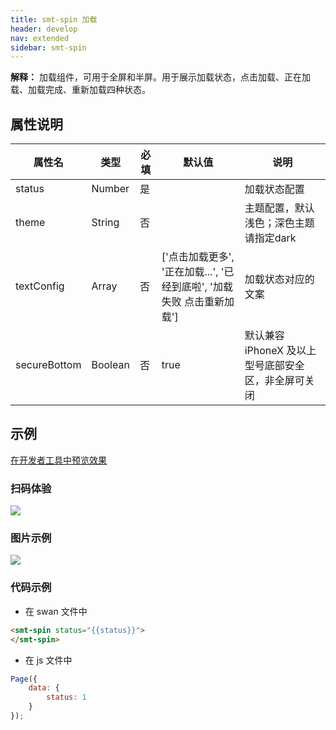 ```yaml
---
title: smt-spin 加载
header: develop
nav: extended
sidebar: smt-spin
---
```


**解释：** 加载组件，可用于全屏和半屏。用于展示加载状态，点击加载、正在加载、加载完成、重新加载四种状态。

##  属性说明 

|属性名 | 类型 | 必填 | 默认值 |说明 |
|---|---|---|---|---|
|status |Number |是||加载状态配置|
|theme |String |否||主题配置，默认浅色；深色主题请指定dark|
|textConfig |Array |否|[&#39;点击加载更多&#39;, &#39;正在加载...&#39;, &#39;已经到底啦&#39;, &#39;加载失败 点击重新加载&#39;]|加载状态对应的文案|
|secureBottom |Boolean |否|true|默认兼容iPhoneX 及以上型号底部安全区，非全屏可关闭|

## 示例

<a href="swanide://fragment/25af44248f8aad73b64e274ead38d6151577191316430" title="在开发者工具中预览效果" target="_self">在开发者工具中预览效果</a>

### 扫码体验

<img src="https://b.bdstatic.com/miniapp/assets/images/doc_demo/smt-spin.png"  class="demo-qrcode-image" />

###  图片示例 

<div class="m-doc-custom-examples">
    <div class="m-doc-custom-examples-correct">
        <img src="https://b.bdstatic.com/miniapp/images/smt-spin.gif">
    </div>  
</div>

###  代码示例

* 在 swan 文件中

```html
<smt-spin status="{{status}}">
</smt-spin>
```


* 在 js 文件中

```javascript
Page({
    data: {
        status: 1
    }
});
```




